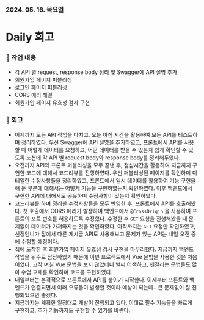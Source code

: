 ### 2024. 05. 16. 목요일

# Daily 회고


### 📍 작업 내용
- 각 API 별 request, response body 정리 및 Swagger에 API 설명 추가
- 회원가입 페이지 퍼블리싱
- 로그인 페이지 퍼블리싱
- CORS 에러 해결
- 회원가입 페이지 유효성 검사 구현


### 📍 회고
- 어제까지 모든 API 작업을 마치고, 오늘 아침 시간을 활용하여 모든 API를 테스트하며 정리하였다. 우선 Swagger에 API 설명을 추가하였고, 프론트에서 API를 사용할 때 어떻게 데이터를 요청하고, 어떤 데이터를 받을 수 있는지 쉽게 확인할 수 있도록 노션에 각 API 별 request body와 response body를 정리해두었다.
- 오전까지 API와 프론트 퍼블리싱을 모두 끝낸 후, 점심시간을 활용하여 지금까지 구현한 코드에 대해서 코드리뷰를 진행하였다. 우선 퍼블리싱된 페이지를 확인하며 디테일한 수정사항들을 정리하였고, 프론트에서 임시 데이터를 활용하여 기능 구현을 해 둔 부분에 대해서는 어떻게 기능을 구현하였는지 확인하였다. 이후 백엔드에서 구현한 API에 대해서도 공유하며 수정사항이 있는지 확인하였다.
- 코드리뷰를 하며 정리한 수정사항들을 모두 반영한 후, 프론트에서 API를 호출해봤다. 첫 호출에서 CORS 에러가 발생하여 백엔드에서 `@CrossOrigin` 을 사용하여 프론트의 포트 번호를 허용하도록 수정했다. 수정한 후 `GET` 요청을 진행해봤을 때 문제없이 데이터가 가져와지는 것을 확인하였다. 아직까지는 `GET` 요청만 확인하였고, 선정언니가 집에서 다른 게시글 API도 사용해보고 문제가 있는 API는 내일 오전 중에 수정할 예정이다.
- 집에 도착한 후 회원가입 페이지 유효성 검사 구현을 마무리했다. 지금까지 백엔드 작업을 위주로 담당하였기 때문에 이번 프로젝트에서 Vue 문법을 사용한 것은 처음이었다. 고작 며칠 Vue 문법을 보지 않았더니 벌써 어색하고, 헷갈리는 문법들도 많아 수업 교재를 확인하며 코드를 구현하였다.
- 내일부터는 본격적으로 프론트에서 API를 붙이기 시작한다. 이제부터 프론트와 백엔드가 연결되면서 여러 오류들이 발생할 것이라 예상이 되는데.. 큰 문제없이 잘 진행되었으면 좋겠다.
- 지금까지는 계획한 일정대로 개발이 진행되고 있다. 이대로 필수 기능들을 빠르게 구현하고, 추가 기능까지도 구현할 수 있기를 바란다.